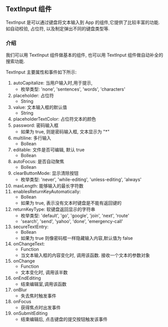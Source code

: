 ## TextInput 组件

TextInput 是可以通过键盘将文本输入到 App 的组件,它提供了比较丰富的功能.
如自动校验, 占位符, 以及制定弹出不同的键盘类型等.

### 介绍

我们可以用 TextInput 组件做基本的组件, 也可以用 TextInput 组件做自动补全的搜索功能.

TextInput 主要属性和事件如下所示:

1. autoCapitalize: 当用户输入时,用于提示,
    * 枚举类型: 'none', 'sentences', 'words', 'characters'
2. placeholder: 占位符
    * String
3. value: 文本输入框的默认值
    * String
4. placeholderTextColor: 占位符文本的颜色
5. password: 密码输入框
    * 如果为 true, 则是密码输入框, 文本显示为 "*"
6. multiline: 多行输入
    * Bollean
7. editable: 文件是否可编辑, 默认 true
    * Bollean
8. autoFocus: 是否自动聚焦
    * Bollean
9. clearButtonMode: 显示清除按钮
    * 枚举类型: 'never', 'while-editing', 'unless-editing', 'always'
10. maxLength: 能够输入的最长字符数
11. enablesReturnKeyAutomatically:
    * Bollean
    * 如果为 true, 表示没有文本时键盘是不能有返回键的
12. returnKeyType: 软键盘返回显示的字符串
    * 枚举类型: 'default', 'go', 'google', 'join', 'next', 'route'
    * 'search', 'send', 'yahoo', 'done', 'emergency-call'
13. secureTextEntry:
    * Bollean
    * 如果为 true 则像密码框一样隐藏输入内容,默认值为 false
14. onChangeText:
    * Function
    * 当文本输入框的内容变化时, 调用该函数. 接收一个文本的参数对象
15. onChange
    * Function
    * 文本变化时, 调用该半数
16. onEndEditing
    * 结束编辑室,调用该函数
17. onBlur
    * 失去焦时触发事件
18. onFocus
    * 获得焦点时出发事件
19. onSubmitEditing
    * 结束编辑后, 点击键盘的提交按钮触发该事件
